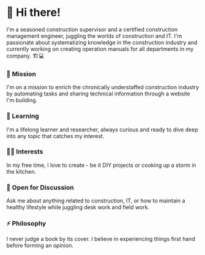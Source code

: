 # 👋 Hi there!

I'm a seasoned construction supervisor and a certified construction management engineer, juggling the worlds of construction and IT. I'm passionate about systematizing knowledge in the construction industry and currently working on creating operation manuals for all departments in my company. 🏗️💻

### 🔭 Mission

I'm on a mission to enrich the chronically understaffed construction industry by automating tasks and sharing technical information through a website I'm building.

### 🌱 Learning

I'm a lifelong learner and researcher, always curious and ready to dive deep into any topic that catches my interest.

### 👨‍🍳 Interests

In my free time, I love to create - be it DIY projects or cooking up a storm in the kitchen.

### 💬 Open for Discussion

Ask me about anything related to construction, IT, or how to maintain a healthy lifestyle while juggling desk work and field work.

### ⚡ Philosophy

I never judge a book by its cover. I believe in experiencing things first hand before forming an opinion.

